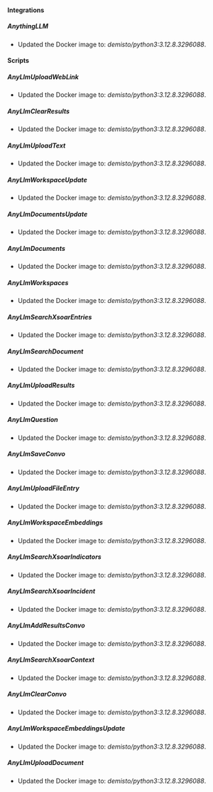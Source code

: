 
#### Integrations

##### AnythingLLM

- Updated the Docker image to: *demisto/python3:3.12.8.3296088*.


#### Scripts

##### AnyLlmUploadWebLink

- Updated the Docker image to: *demisto/python3:3.12.8.3296088*.

##### AnyLlmClearResults

- Updated the Docker image to: *demisto/python3:3.12.8.3296088*.

##### AnyLlmUploadText

- Updated the Docker image to: *demisto/python3:3.12.8.3296088*.

##### AnyLlmWorkspaceUpdate

- Updated the Docker image to: *demisto/python3:3.12.8.3296088*.

##### AnyLlmDocumentsUpdate

- Updated the Docker image to: *demisto/python3:3.12.8.3296088*.

##### AnyLlmDocuments

- Updated the Docker image to: *demisto/python3:3.12.8.3296088*.

##### AnyLlmWorkspaces

- Updated the Docker image to: *demisto/python3:3.12.8.3296088*.

##### AnyLlmSearchXsoarEntries

- Updated the Docker image to: *demisto/python3:3.12.8.3296088*.

##### AnyLlmSearchDocument

- Updated the Docker image to: *demisto/python3:3.12.8.3296088*.

##### AnyLlmUploadResults

- Updated the Docker image to: *demisto/python3:3.12.8.3296088*.

##### AnyLlmQuestion

- Updated the Docker image to: *demisto/python3:3.12.8.3296088*.

##### AnyLlmSaveConvo

- Updated the Docker image to: *demisto/python3:3.12.8.3296088*.

##### AnyLlmUploadFileEntry

- Updated the Docker image to: *demisto/python3:3.12.8.3296088*.

##### AnyLlmWorkspaceEmbeddings

- Updated the Docker image to: *demisto/python3:3.12.8.3296088*.

##### AnyLlmSearchXsoarIndicators

- Updated the Docker image to: *demisto/python3:3.12.8.3296088*.

##### AnyLlmSearchXsoarIncident

- Updated the Docker image to: *demisto/python3:3.12.8.3296088*.

##### AnyLlmAddResultsConvo

- Updated the Docker image to: *demisto/python3:3.12.8.3296088*.

##### AnyLlmSearchXsoarContext

- Updated the Docker image to: *demisto/python3:3.12.8.3296088*.

##### AnyLlmClearConvo

- Updated the Docker image to: *demisto/python3:3.12.8.3296088*.

##### AnyLlmWorkspaceEmbeddingsUpdate

- Updated the Docker image to: *demisto/python3:3.12.8.3296088*.

##### AnyLlmUploadDocument

- Updated the Docker image to: *demisto/python3:3.12.8.3296088*.

